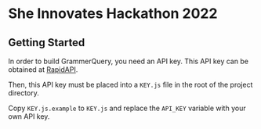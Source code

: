 # She Innovates Hackathon 2022

## Getting Started
In order to build GrammerQuery, you need an API key. This API key can be
obtained at [RapidAPI](https://rapidapi.com/grammarbot/api/grammarbot).

Then, this API key must be placed into a `KEY.js` file in the root of the
project directory.

Copy `KEY.js.example` to `KEY.js` and replace the `API_KEY` variable with your
own API key.
